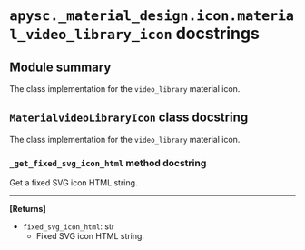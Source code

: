 # `apysc._material_design.icon.material_video_library_icon` docstrings

## Module summary

The class implementation for the `video_library` material icon.

## `MaterialvideoLibraryIcon` class docstring

The class implementation for the `video_library` material icon.

### `_get_fixed_svg_icon_html` method docstring

Get a fixed SVG icon HTML string.<hr>

**[Returns]**

- `fixed_svg_icon_html`: str
  - Fixed SVG icon HTML string.